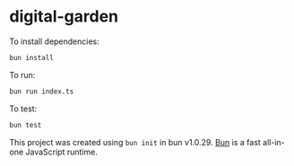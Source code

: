 # digital-garden

To install dependencies:

```bash
bun install
```

To run:

```bash
bun run index.ts
```

To test:

```bash
bun test
```

This project was created using `bun init` in bun v1.0.29. [Bun](https://bun.sh) is a fast all-in-one JavaScript runtime.
